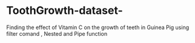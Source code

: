 # ToothGrowth-dataset-
Finding the effect of Vitamin C on the growth of teeth in Guinea Pig using filter comand , Nested and Pipe function
